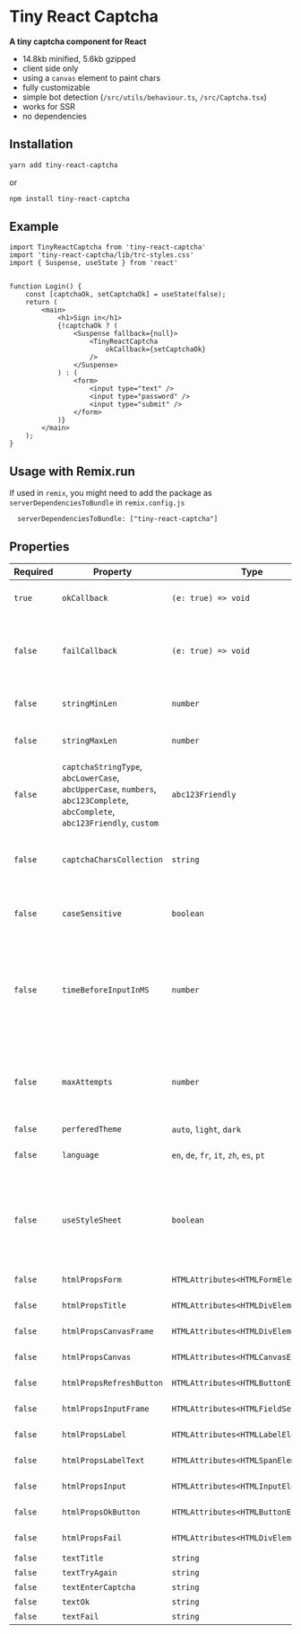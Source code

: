 # Tiny React Captcha

**A tiny captcha component for React**

- 14.8kb minified, 5.6kb gzipped
- client side only
- using a `canvas` element to paint chars
- fully customizable
- simple bot detection (`/src/utils/behaviour.ts`, `/src/Captcha.tsx`)
- works for SSR
- no dependencies


## Installation

```sh
yarn add tiny-react-captcha
```

or

```sh
npm install tiny-react-captcha
```

## Example

```TSX
import TinyReactCaptcha from 'tiny-react-captcha'
import 'tiny-react-captcha/lib/trc-styles.css'
import { Suspense, useState } from 'react'


function Login() {
    const [captchaOk, setCaptchaOk] = useState(false);
    return (
        <main>
            <h1>Sign in</h1>
            {!captchaOk ? (
                <Suspense fallback={null}>
                    <TinyReactCaptcha
                        okCallback={setCaptchaOk}
                    />
                </Suspense>
            ) : (
                <form>
                    <input type="text" />
                    <input type="password" />
                    <input type="submit" />
                </form>
            )}
        </main>
    );
}
```

## Usage with Remix.run

If used in `remix`, you might need to add the package as `serverDependenciesToBundle` in `remix.config.js`

```
  serverDependenciesToBundle: ["tiny-react-captcha"]
```


## Properties

| Required | Property  | Type     | Default  | Description  |
| -- | ------------------ | ------------------- | ------------------- | ------------------- |
|`true`| `okCallback`| `(e: true) => void` |  | returns `true` if captcha solved|
|`false`| `failCallback` | `(e: true) => void` |       | returns `true` if amount of attempts is equal or higher than `maxAttempts`|
|`false`| `stringMinLen` | `number` | `1-7` | min length of Captcha string|
|`false`| `stringMaxLen` | `number` | `1-7` | max length of Captcha string|
|`false`| `captchaStringType`, `abcLowerCase`, `abcUpperCase`, `numbers`, `abc123Complete`, `abcComplete`, `abc123Friendly`, `custom` | `abc123Friendly` | type of signs shown as captcha. See `src/constants/index.ts` |
|`false`| `captchaCharsCollection` | `string` | `undefined` | a collection of chars and or numbers used for the Captcha |
|`false`| `caseSensitive` | `boolean` | `false` | does user input need to be case sensitive? |
|`false`| `timeBeforeInputInMS` | `number` | `2_000` | if user enters captcha faster, captcha is not considered as solved correctly |
|`false`| `maxAttempts` | `number` | `4` | max number of attempts before abort and optionally `failCallback` fires |
|`false`| `perferedTheme` | `auto`, `light`, `dark` | `auto` | Color theme |
|`false`| `language` |`en`, `de`, `fr`, `it`, `zh`, `es`, `pt`| `en` | language of displayed texts |
|`false`| `useStyleSheet` | `boolean` | `true` | If default CSS stylesheet is included. If set to `false`, no CSS classNames are added |
|`false`| `htmlPropsForm` | `HTMLAttributes<HTMLFormElement>` | `undefined` | inject html props |
|`false`| `htmlPropsTitle` | `HTMLAttributes<HTMLDivElement>` | `undefined` | inject html props |
|`false`| `htmlPropsCanvasFrame` | `HTMLAttributes<HTMLDivElement>` | `undefined` | inject html props |
|`false`| `htmlPropsCanvas` | `HTMLAttributes<HTMLCanvasElement>` | `undefined` | inject html props |
|`false`| `htmlPropsRefreshButton` | `HTMLAttributes<HTMLButtonElement>` | `undefined` | inject html props |
|`false`| `htmlPropsInputFrame` | `HTMLAttributes<HTMLFieldSetElement>` | `undefined` | inject html props |
|`false`| `htmlPropsLabel` | `HTMLAttributes<HTMLLabelElement>` | `undefined` | inject html props |
|`false`| `htmlPropsLabelText` | `HTMLAttributes<HTMLSpanElement>` | `undefined` | inject html props |
|`false`| `htmlPropsInput` | `HTMLAttributes<HTMLInputElement>` | `undefined` | inject html props |
|`false`| `htmlPropsOkButton` | `HTMLAttributes<HTMLButtonElement>` | `undefined` | inject html props |
|`false`| `htmlPropsFail` | `HTMLAttributes<HTMLDivElement>` | `undefined` | inject html props |
|`false`| `textTitle` | `string` | `undefined` | custom text |
|`false`| `textTryAgain` | `string` | `undefined` | custom text |
|`false`| `textEnterCaptcha` | `string` | `undefined` | custom text |
|`false`| `textOk` | `string` | `undefined` | custom text |
|`false`| `textFail` | `string` | `undefined` | custom text |

